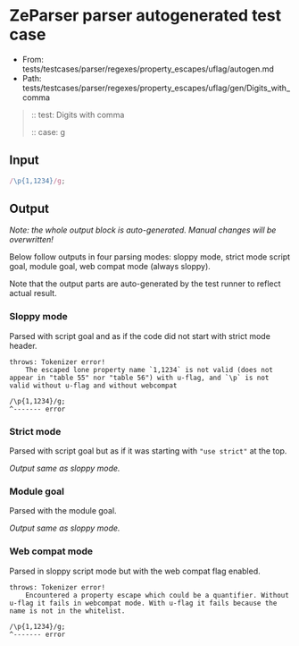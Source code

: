 # ZeParser parser autogenerated test case

- From: tests/testcases/parser/regexes/property_escapes/uflag/autogen.md
- Path: tests/testcases/parser/regexes/property_escapes/uflag/gen/Digits_with_comma

> :: test: Digits with comma
>
> :: case: g

## Input


`````js
/\p{1,1234}/g;
`````

## Output

_Note: the whole output block is auto-generated. Manual changes will be overwritten!_

Below follow outputs in four parsing modes: sloppy mode, strict mode script goal, module goal, web compat mode (always sloppy).

Note that the output parts are auto-generated by the test runner to reflect actual result.

### Sloppy mode

Parsed with script goal and as if the code did not start with strict mode header.

`````
throws: Tokenizer error!
    The escaped lone property name `1,1234` is not valid (does not appear in "table 55" nor "table 56") with u-flag, and `\p` is not valid without u-flag and without webcompat

/\p{1,1234}/g;
^------- error
`````

### Strict mode

Parsed with script goal but as if it was starting with `"use strict"` at the top.

_Output same as sloppy mode._

### Module goal

Parsed with the module goal.

_Output same as sloppy mode._

### Web compat mode

Parsed in sloppy script mode but with the web compat flag enabled.

`````
throws: Tokenizer error!
    Encountered a property escape which could be a quantifier. Without u-flag it fails in webcompat mode. With u-flag it fails because the name is not in the whitelist.

/\p{1,1234}/g;
^------- error
`````

